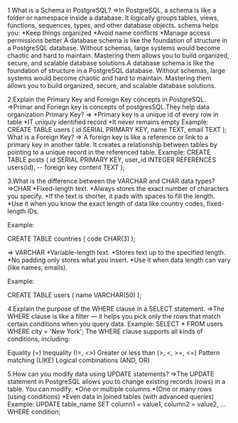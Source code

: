 1.What is a Schema in PostgreSQL?
=>In PostgreSQL, a schema is like a folder or namespace inside a database. It logically groups tables, views, functions, sequences, types, and other database objects.
schema helps you:
*Keep things organized
*Avoid name conflicts
*Manage access permissions better
A database schema is like the foundation of structure in a PostgreSQL database. Without schemas, large systems would become chaotic and hard to maintain. 
Mastering them allows you to build organized, secure, and scalable database solutions.A database schema is like the foundation of structure in a PostgreSQL database.
Without schemas, large systems would become chaotic and hard to maintain. Mastering them allows you to build organized, secure, and scalable database solutions.


2.Explain the Primary Key and Foreign Key concepts in PostgreSQL.
=>Primar and Foriegn key is concepts of postgresSQL.They help data organization
Primary Key?
=> 
*Primary key is a unique id of every row in table
*IT uniquly identified record
*It never remains empty
Example:
CREATE TABLE users (
  id SERIAL PRIMARY KEY,
  name TEXT,
  email TEXT
);
What is a Foreign Key?
=> A foreign key is like a reference or link to a primary key in another table. It creates a relationship between tables by pointing to a unique record in the referenced table.
Example:
CREATE TABLE posts (
  id SERIAL PRIMARY KEY,
  user_id INTEGER REFERENCES users(id),  -- foreign key 
  content TEXT
);



3.What is the difference between the VARCHAR and CHAR data types?
=>CHAR 
*Fixed-length text.
*Always stores the exact number of characters you specify.
*If the text is shorter, it pads with spaces to fill the length.
*Use it when you know the exact length of data like country codes, fixed-length IDs.

Example:

CREATE TABLE countries (
  code CHAR(3) 
);

=> VARCHAR 
*Variable-length text.
*Stores text up to the specified length.
*No padding  only stores what you insert.
*Use it when data length can vary (like names, emails).

Example:

CREATE TABLE users (
  name VARCHAR(50) 
);



4.Explain the purpose of the WHERE clause in a SELECT statement.
=>The WHERE clause is like a filter — it helps you pick only the rows that match certain conditions when you query data.
Example:
SELECT * FROM users WHERE city = 'New York';
The WHERE clause supports all kinds of conditions, including:

Equality (=)
Inequality (!=, <>)
Greater or less than (>, <, >=, <=)
Pattern matching (LIKE)
Logical combinations (AND, OR)




5.How can you modify data using UPDATE statements?
=>The UPDATE statement in PostgreSQL allows you to change existing records (rows) in a table.
You can modify:
*One or multiple columns
*(One or many rows (using conditions)
*Even data in joined tables (with advanced queries)
Example:
UPDATE table_name
SET column1 = value1,
    column2 = value2,
    ...
WHERE condition;


